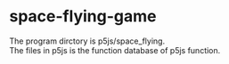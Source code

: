 # space-flying-game
The program dirctory is p5js/space_flying. <br/>
The files in p5js is the function database of p5js function. <br/>
